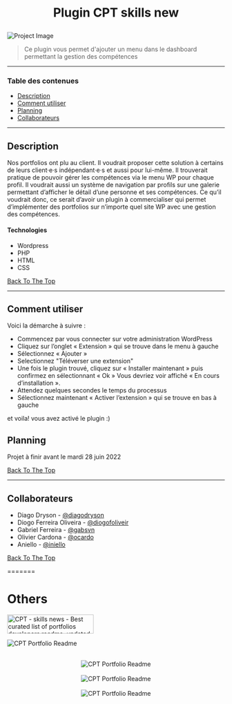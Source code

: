 # <p align="center">Plugin CPT skills new</p>

![Project Image](GDSplug/Logos/GIF/CPTskills-CollectifEthique-GIF.gif)


> Ce plugin vous permet d'ajouter un menu dans le dashboard permettant la gestion des compétences

---

### Table des contenues

- [Description](#description)
- [Comment utiliser](#commentutiliser)
- [Planning](#planning)
- [Collaborateurs](#collaborateurs)

---

## Description

Nos portfolios ont plu au client. Il voudrait proposer cette solution à certains de leurs client·e·s indépendant·e·s et aussi pour lui-même. 
Il trouverait pratique de pouvoir gérer les compétences via le menu WP pour chaque profil. Il voudrait aussi un système de navigation par profils sur une galerie permettant d’afficher le détail d’une personne et ses compétences. 
 Ce qu’il voudrait donc, ce serait d’avoir un plugin à commercialiser qui permet d’implémenter des portfolios sur n’importe quel site WP avec une gestion des compétences.


#### Technologies

- Wordpress
- PHP
- HTML
- CSS

[Back To The Top](#read-me-template)

---

## Comment utiliser

Voici la démarche à suivre :

- Commencez par vous connecter sur votre administration WordPress
- Cliquez sur l’onglet « Extension » qui se trouve dans le menu à gauche
- Sélectionnez « Ajouter »
- Selectionnez "Téléverser une extension"
- Une fois le plugin trouvé, cliquez sur « Installer maintenant » puis confirmez en sélectionnant « Ok »
Vous devriez voir affiché « En cours d’installation ».
- Attendez quelques secondes le temps du processus
- Sélectionnez maintenant « Activer l’extension » qui se trouve en bas à gauche

et voila! vous avez activé le plugin :)

## Planning

Projet à finir avant le mardi 28 juin 2022

[Back To The Top](#read-me-template)

---

## Collaborateurs

- Diago Dryson - [@diagodryson](https://github.com/diagodryson)
- Diogo Ferreira Oliveira - [@diogofoliveir](https://github.com/diogofoliveir)
- Gabriel Ferreira - [@gabsvn](https://github.com/gabsvn)
- Olivier Cardona - [@ocardo](https://github.com/ocardo)
- Aniello - [@iniello](https://github.com/iniello)

[Back To The Top](#read-me-template)

=======



# Others

<a href="https://github.com/GABSVN/CPT-skills-new" target="_blank"><img src="GDSplug/Logos/GIF/CPTskills-CollectifEthique-Digital-GIF.gif" alt="CPT - skills news - Best curated list of portfolios developers readme, updated every 15 min | Product Hunt" style="width: 200px; height: 44px;" width="200" height="44" /></a></h1>
<br>

<img alt="CPT Portfolio Readme" src="GDSplug/Logos/CPTskills-CollectifEthique LOGO (white).png"> </img>

<br>

<div align="center">
<img alt="CPT Portfolio Readme" src="GDSplug/Logos/CPTskills-CollectifEthique LOGO.png"> </img>
</div>

<br>

<div align="center">
<img alt="CPT Portfolio Readme" src="GDSplug/Logos/CPTskills-CollectifEthique-Digital-logo.png"> </img>
</div>

<br>

<div align="center">
<img alt="CPT Portfolio Readme" src="GDSplug/Logos/GIF/CPTskills-CollectifEthique-GIF.gif"> </img>
</div>
